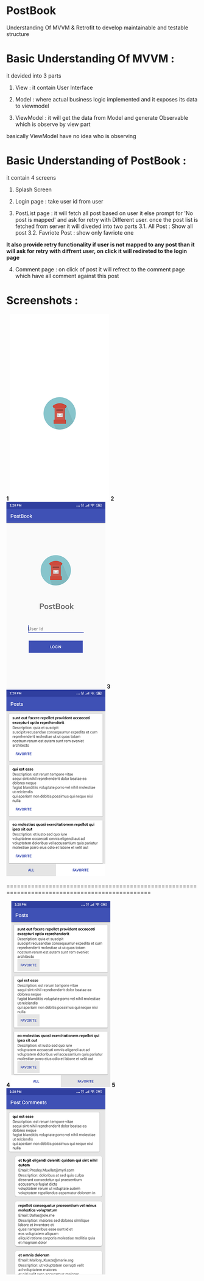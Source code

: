# PostBook
Understanding Of MVVM &amp; Retrofit to develop maintainable and testable structure 





# Basic Understanding Of MVVM : 
it devided into 3 parts 

1. View : it contain User Interface

2. Model : where actual business logic implemented and it exposes its data to viewmodel

3. ViewModel : it will get the data from Model and generate Observable which is observe by view part  

basically ViewModel have no idea who is observing 




# Basic Understanding of PostBook : 
it contain 4 screens

1. Splash Screen 

2. Login page : take user id from user

3. PostList page : it will fetch all post based on user it else prompt for 'No post is mapped' and ask for retry with Different user.
once the post list is fetched from server it will diveded into two parts 
3.1. All Post : Show all post 
3.2. Favriote Post : show only favriote one

**It also provide retry functionality if user is not mapped to any post than it will ask for retry with diffrent user, on click it will redireted to the login page**

4. Comment page : on click of post it will refrect to the comment page which have all comment against this post

# Screenshots :

**1** ![Alt text](/screenshot/1.png?raw=true "Splash Screen")  **2**  ![Alt text](/screenshot/2.png?raw=true "Login page")  **3**  ![Alt text](/screenshot/3.png?raw=true "All Post")  

===============================================================================================

**4**  ![Alt text](/screenshot/4.png?raw=true "Favriote Post")  **5**  ![Alt text](/screenshot/5.png?raw=true "Comment page")
